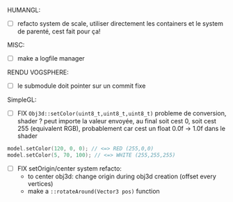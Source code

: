 
HUMANGL:
- [ ] refacto system de scale, utiliser directement les containers et le system de parenté, cest fait pour ça!

MISC:
- [ ] make a logfile manager

RENDU VOGSPHERE:
- [ ] le submodule doit pointer sur un commit fixe

SimpleGL:
- [ ] FIX `Obj3d::setColor(uint8_t,uint8_t,uint8_t)` probleme de conversion, shader ?
	peut importe la valeur envoyée, au final soit cest 0, soit cest 255 (equivalent RGB), probablement car cest un float 0.0f -> 1.0f dans le shader
```C++
model.setColor(120, 0, 0); // <=> RED (255,0,0) 
model.setColor(5, 70, 100); // <=> WHITE (255,255,255) 
```
- [ ] FIX setOrigin/center system refacto:
	- to center obj3d: change origin during obj3d creation (offset every vertices)
	- make a `::rotateAround(Vector3 pos)` function
